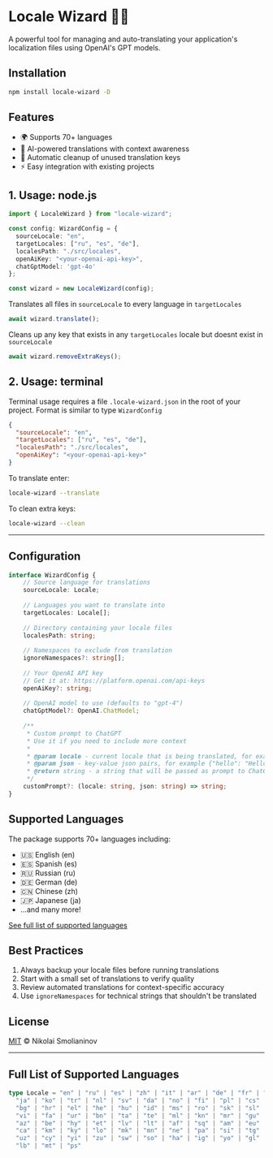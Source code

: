 # Locale Wizard 🧙‍♂️

A powerful tool for managing and auto-translating your application's localization files using OpenAI's GPT models.

## Installation

```bash
npm install locale-wizard -D
```

## Features

- 🌍 Supports 70+ languages
- 🤖 AI-powered translations with context awareness
- 🧹 Automatic cleanup of unused translation keys
- ⚡️ Easy integration with existing projects

## 1. Usage: node.js
```typescript
import { LocaleWizard } from "locale-wizard";

const config: WizardConfig = {
  sourceLocale: "en",
  targetLocales: ["ru", "es", "de"],
  localesPath: "./src/locales",
  openAiKey: "<your-openai-api-key>", 
  chatGptModel: 'gpt-4o'
};

const wizard = new LocaleWizard(config);
```

Translates all files in `sourceLocale` to every language in `targetLocales`
```typescript
await wizard.translate();
```

Cleans up any key that exists in any `targetLocales` locale but doesnt exist in `sourceLocale`
```typescript
await wizard.removeExtraKeys();
```
## 2. Usage: terminal
Terminal usage requires a file `.locale-wizard.json` in the root of your project. Format is similar to type `WizardConfig`
```json
{
  "sourceLocale": "en",
  "targetLocales": ["ru", "es", "de"],
  "localesPath": "./src/locales",
  "openAiKey": "<your-openai-api-key>"
}
```
To translate enter:
```bash
locale-wizard --translate
```
To clean extra keys:
```bash
locale-wizard --clean
```
___

## Configuration

```typescript
interface WizardConfig {
    // Source language for translations
    sourceLocale: Locale;
    
    // Languages you want to translate into
    targetLocales: Locale[];
    
    // Directory containing your locale files
    localesPath: string;
    
    // Namespaces to exclude from translation
    ignoreNamespaces?: string[];
    
    // Your OpenAI API key
    // Get it at: https://platform.openai.com/api-keys
    openAiKey?: string;
    
    // OpenAI model to use (defaults to "gpt-4")
    chatGptModel?: OpenAI.ChatModel;
    
    /**
     * Custom prompt to ChatGPT
     * Use it if you need to include more context
     *
     * @param locale - current locale that is being translated, for example - "en"
     * @param json - key-value json pairs, for example {"hello": "Hello!", "saveBtnText": "Click to save"} etc.
     * @return string - a string that will be passed as prompt to ChatGPT
     */
    customPrompt?: (locale: string, json: string) => string;
}
```

## Supported Languages

The package supports 70+ languages including:
- 🇺🇸 English (en)
- 🇪🇸 Spanish (es)
- 🇷🇺 Russian (ru)
- 🇩🇪 German (de)
- 🇨🇳 Chinese (zh)
- 🇯🇵 Japanese (ja)
- ...and many more!

[See full list of supported languages](#supported-languages-full)

## Best Practices

1. Always backup your locale files before running translations
2. Start with a small set of translations to verify quality
3. Review automated translations for context-specific accuracy
4. Use `ignoreNamespaces` for technical strings that shouldn't be translated

## License

[MIT](LICENSE) © Nikolai Smolianinov

---

<h2 id="supported-languages-full">Full List of Supported Languages</h2>

```typescript
type Locale = "en" | "ru" | "es" | "zh" | "it" | "ar" | "de" | "fr" | "pt" | "hi" | 
  "ja" | "ko" | "tr" | "nl" | "sv" | "da" | "no" | "fi" | "pl" | "cs" | "sr" | 
  "bg" | "hr" | "el" | "he" | "hu" | "id" | "ms" | "ro" | "sk" | "sl" | "th" | 
  "vi" | "fa" | "ur" | "bn" | "ta" | "te" | "ml" | "kn" | "mr" | "gu" | "ka" | 
  "az" | "be" | "hy" | "et" | "lv" | "lt" | "af" | "sq" | "am" | "eu" | "my" | 
  "ca" | "km" | "ky" | "lo" | "mk" | "mn" | "ne" | "pa" | "si" | "tg" | "tk" | 
  "uz" | "cy" | "yi" | "zu" | "sw" | "so" | "ha" | "ig" | "yo" | "gl" | "is" | 
  "lb" | "mt" | "ps"
```